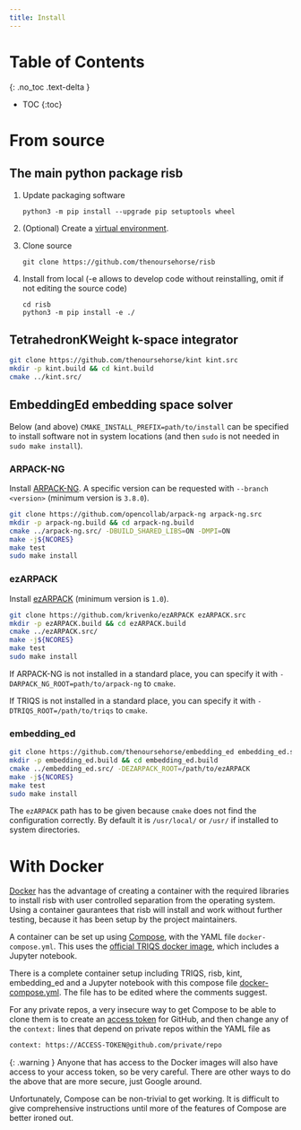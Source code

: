 ```yaml
---
title: Install
---
```


# Table of Contents
{: .no_toc .text-delta }

- TOC
{:toc}

# From source

## The main python package risb

1. Update packaging software
    ```
    python3 -m pip install --upgrade pip setuptools wheel
    ```

1. (Optional) Create a 
[virtual environment](https://packaging.python.org/en/latest/tutorials/installing-packages/#creating-virtual-environments).

1. Clone source
    ```
    git clone https://github.com/thenoursehorse/risb
    ```

1. Install from local (-e allows to develop code without reinstalling, omit if
not editing the source code)
    ```
    cd risb
    python3 -m pip install -e ./
    ```

## TetrahedronKWeight k-space integrator

```bash
git clone https://github.com/thenoursehorse/kint kint.src
mkdir -p kint.build && cd kint.build
cmake ../kint.src/
```

## EmbeddingEd embedding space solver

Below (and above) `CMAKE_INSTALL_PREFIX=path/to/install` can be specified to 
install software not in system locations (and then `sudo` is not needed in 
`sudo make install`).

### ARPACK-NG

Install [ARPACK-NG](https://github.com/opencollab/arpack-ng). A specific 
version can be requested with `--branch <version>` (minimum
version is `3.8.0`).

```bash
git clone https://github.com/opencollab/arpack-ng arpack-ng.src
mkdir -p arpack-ng.build && cd arpack-ng.build 
cmake ../arpack-ng.src/ -DBUILD_SHARED_LIBS=ON -DMPI=ON
make -j${NCORES}
make test
sudo make install
```

### ezARPACK

Install [ezARPACK](https://github.com/krivenko/ezARPACK) (minimum version 
is `1.0`).

```bash
git clone https://github.com/krivenko/ezARPACK ezARPACK.src
mkdir -p ezARPACK.build && cd ezARPACK.build 
cmake ../ezARPACK.src/
make -j${NCORES}
make test
sudo make install
```

If ARPACK-NG is not installed in a standard place, you can specify it with 
`-DARPACK_NG_ROOT=path/to/arpack-ng` to `cmake`.

If TRIQS is not installed in a standard place, you can specify it with 
`-DTRIQS_ROOT=/path/to/triqs` to `cmake`.

### embedding_ed

```bash
git clone https://github.com/thenoursehorse/embedding_ed embedding_ed.src
mkdir -p embedding_ed.build && cd embedding_ed.build 
cmake ../embedding_ed.src/ -DEZARPACK_ROOT=/path/to/ezARPACK
make -j${NCORES}
make test
sudo make install
```

The `ezARPACK` path has to be given because `cmake` does not find 
the configuration correctly. By default it is `/usr/local/` or `/usr/` if 
installed to system directories.

# With Docker

[Docker](https://www.docker.com/) has the advantage of creating a container 
with the required libraries to install risb with user controlled separation 
from the operating system. Using a container gaurantees that risb will install 
and work without further testing, because it has been setup by the project 
maintainers.

A container can be set up using [Compose](https://docs.docker.com/compose/), 
with the YAML file `docker-compose.yml`. This uses the 
[official TRIQS docker image](https://hub.docker.com/r/flatironinstitute/triqs), 
which includes a Jupyter notebook.

There is a complete container setup including TRIQS, risb, kint, embedding_ed 
and a Jupyter notebook with this compose file
[docker-compose.yml](https://github.com/thenoursehorse/docker/blob/main/risb_all/docker-compose.yml).
The file has to be edited where the comments suggest.

For any private repos, a very insecure way to get Compose to be able to clone 
them is to create an 
[access token](https://docs.github.com/en/authentication/keeping-your-account-and-data-secure/creating-a-personal-access-token) 
for GitHub, and then change any of the `context:` lines that depend on private 
repos within the YAML file as

```bash
context: https://ACCESS-TOKEN@github.com/private/repo
```

{: .warning }
Anyone that has access to the Docker images will also have access to your 
access token, so be very careful. There are other ways to do the above that 
are more secure, just Google around.

Unfortunately, Compose can be non-trivial to get working. It is difficult to 
give comprehensive instructions until more of the features of Compose 
are better ironed out.